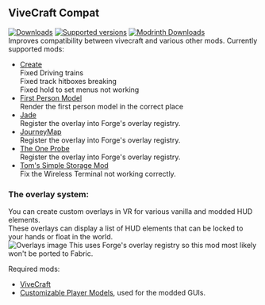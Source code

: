 ## ViveCraft Compat
[![Downloads](https://cf.way2muchnoise.eu/full_895840_downloads.svg)](https://www.curseforge.com/minecraft/mc-mods/vivecraft-compat) [![Supported versions](https://cf.way2muchnoise.eu/versions/895840.svg)](https://www.curseforge.com/minecraft/mc-mods/vivecraft-compat) [![Modrinth Downloads](https://img.shields.io/modrinth/dt/xnSuzkaS?color=30b27c&label=Modrinth%20Downloads&logo=modrinth)](https://modrinth.com/mod/xnSuzkaS)  
Improves compatibility between vivecraft and various other mods.
Currently supported mods:
- [Create](https://www.curseforge.com/minecraft/mc-mods/create)  
  Fixed Driving trains  
  Fixed track hitboxes breaking  
  Fixed hold to set menus not working  
- [First Person Model](https://www.curseforge.com/minecraft/mc-mods/first-person-model)  
  Render the first person model in the correct place
- [Jade](https://www.curseforge.com/minecraft/mc-mods/jade)  
  Register the overlay into Forge's overlay registry.
- [JourneyMap](https://www.curseforge.com/minecraft/mc-mods/journeymap)  
  Register the overlay into Forge's overlay registry.
- [The One Probe](https://www.curseforge.com/minecraft/mc-mods/the-one-probe)  
  Register the overlay into Forge's overlay registry.
- [Tom's Simple Storage Mod](https://www.curseforge.com/minecraft/mc-mods/toms-storage)  
  Fix the Wireless Terminal not working correctly.

### The overlay system:
You can create custom overlays in VR for various vanilla and modded HUD elements.  
These overlays can display a list of HUD elements that can be locked to your hands or float in the world.  
![Overlays image](https://cdn.modrinth.com/data/xnSuzkaS/images/07c118592f3088d15940456f8253572e0421f407.jpeg)
This uses Forge's overlay registry so this mod most likely won't be ported to Fabric.  

Required mods:
- [ViveCraft](https://www.curseforge.com/minecraft/mc-mods/vivecraft)
- [Customizable Player Models](https://www.curseforge.com/minecraft/mc-mods/custom-player-models), used for the modded GUIs.
